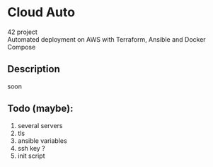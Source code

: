 # Cloud Auto

42 project <br>
Automated deployment on AWS with Terraform, Ansible and Docker Compose

## Description

soon

## Todo (maybe):

1) several servers
2) tls
3) ansible variables
4) ssh key ?
5) init script